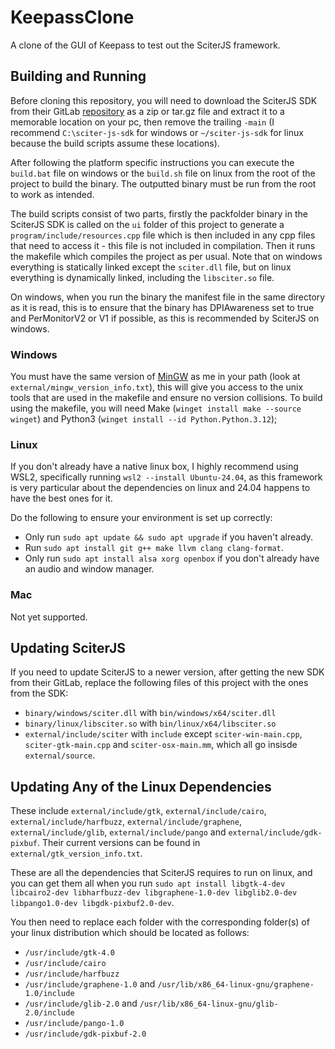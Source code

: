 # KeepassClone
A clone of the GUI of Keepass to test out the SciterJS framework.

## Building and Running
Before cloning this repository, you will need to download the SciterJS SDK from their GitLab
[repository](https://gitlab.com/sciter-engine/sciter-js-sdk) as a zip or tar.gz file and extract it
to a memorable location on your pc, then remove the trailing `-main` (I recommend `C:\sciter-js-sdk`
for windows or `~/sciter-js-sdk` for linux because the build scripts assume these locations).

After following the platform specific instructions you can execute the `build.bat` file on windows
or the `build.sh` file on linux from the root of the project to build the binary. The outputted
binary must be run from the root to work as intended.

The build scripts consist of two parts, firstly the packfolder binary in the SciterJS SDK is called
on the `ui` folder of this project to generate a `program/include/resources.cpp` file which is then
included in any cpp files that need to access it - this file is not included in compilation. Then it
runs the makefile which compiles the project as per usual. Note that on windows everything is
statically linked except the `sciter.dll` file, but on linux everything is dynamically linked,
including the `libsciter.so` file.

On windows, when you run the binary the manifest file in the same directory as it is read, this is
to ensure that the binary has DPIAwareness set to true and PerMonitorV2 or V1 if possible, as this
is recommended by SciterJS on windows.

### Windows
You must have the same version of [MinGW](https://winlibs.com/) as me in your path (look at
`external/mingw_version_info.txt`), this will give you access to the unix tools that are used in the
makefile and ensure no version collisions. To build using the makefile, you will need Make (`winget
install make --source winget`) and Python3 (`winget install --id Python.Python.3.12`);

### Linux
If you don't already have a native linux box, I highly recommend using WSL2, specifically running
`wsl2 --install Ubuntu-24.04`, as this framework is very particular about the dependencies on linux
and 24.04 happens to have the best ones for it.

Do the following to ensure your environment is set up correctly:
- Only run `sudo apt update && sudo apt upgrade` if you haven't already.
- Run `sudo apt install git g++ make llvm clang clang-format`.
- Only run `sudo apt install alsa xorg openbox` if you don't already have an audio and window
  manager.

### Mac
Not yet supported.

## Updating SciterJS
If you need to update SciterJS to a newer version, after getting the new SDK from their GitLab,
replace the following files of this project with the ones from the SDK:
- `binary/windows/sciter.dll` with `bin/windows/x64/sciter.dll`
- `binary/linux/libsciter.so` with `bin/linux/x64/libsciter.so`
- `external/include/sciter` with `include` except `sciter-win-main.cpp`, `sciter-gtk-main.cpp` and
  `sciter-osx-main.mm`, which all go insisde `external/source`.

## Updating Any of the Linux Dependencies
These include `external/include/gtk`, `external/include/cairo`, `external/include/harfbuzz`,
`external/include/graphene`, `external/include/glib`, `external/include/pango` and
`external/include/gdk-pixbuf`. Their current versions can be found in
`external/gtk_version_info.txt`.

These are all the dependencies that SciterJS requires to run on linux, and you can get them all when
you run `sudo apt install libgtk-4-dev libcairo2-dev libharfbuzz-dev libgraphene-1.0-dev
libglib2.0-dev libpango1.0-dev libgdk-pixbuf2.0-dev`.

You then need to replace each folder with the corresponding folder(s) of your linux distribution
which should be located as follows:
- `/usr/include/gtk-4.0`
- `/usr/include/cairo`
- `/usr/include/harfbuzz`
- `/usr/include/graphene-1.0` and `/usr/lib/x86_64-linux-gnu/graphene-1.0/include`
- `/usr/include/glib-2.0` and `/usr/lib/x86_64-linux-gnu/glib-2.0/include`
- `/usr/include/pango-1.0`
- `/usr/include/gdk-pixbuf-2.0`
